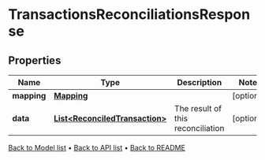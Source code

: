 

# TransactionsReconciliationsResponse


## Properties

| Name | Type | Description | Notes |
|------------ | ------------- | ------------- | -------------|
|**mapping** | [**Mapping**](Mapping.md) |  |  [optional] |
|**data** | [**List&lt;ReconciledTransaction&gt;**](ReconciledTransaction.md) | The result of this reconciliation |  [optional] |



[Back to Model list](../README.md#documentation-for-models) &#8226; [Back to API list](../README.md#documentation-for-api-endpoints) &#8226; [Back to README](../README.md)


